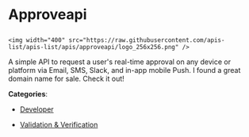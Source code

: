 # Approveapi<p align="center">
    <img width="400" src="https://raw.githubusercontent.com/apis-list/apis-list/apis/approveapi/logo_256x256.png" />
</p>

A simple API to request a user's real-time approval on any device or platform via Email, SMS, Slack, and in-app mobile Push. I found a great domain name for sale.  Check it out!

**Categories**:

- [Developer](https://github/apis-list/apis-list#developer)

- [Validation & Verification](https://github/apis-list/apis-list#validation-and-verification)





